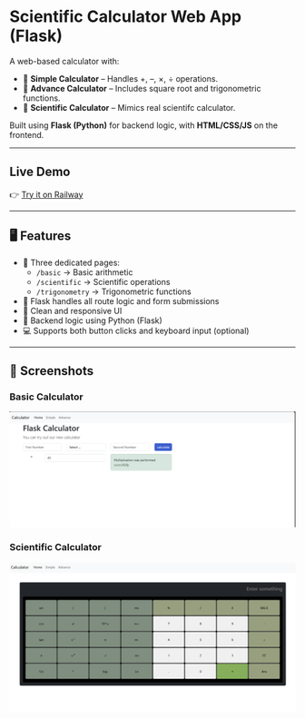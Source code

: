 # Scientific Calculator Web App (Flask)

A web-based calculator with:
- 🧾 **Simple Calculator** – Handles +, –, ×, ÷ operations.
- 🧪 **Advance Calculator** – Includes square root and trigonometric functions.
- 📐 **Scientific Calculator** – Mimics real scientifc calculator.

Built using **Flask (Python)** for backend logic, with **HTML/CSS/JS** on the frontend.

---

##  Live Demo

👉 [Try it on Railway](https://web-production-9676f.up.railway.app/)

---

## 🖥️ Features

- 📄 Three dedicated pages:
  - `/basic` → Basic arithmetic
  - `/scientific` → Scientific operations
  - `/trigonometry` → Trigonometric functions
- 🧠 Flask handles all route logic and form submissions
- 🎨 Clean and responsive UI
- 🔄 Backend logic using Python (Flask)
- 💻 Supports both button clicks and keyboard input (optional)

---

## 📸 Screenshots

### Basic Calculator
![Basic](simple_calculator.png)

### Scientific Calculator
![Scientific](calculator.png)

